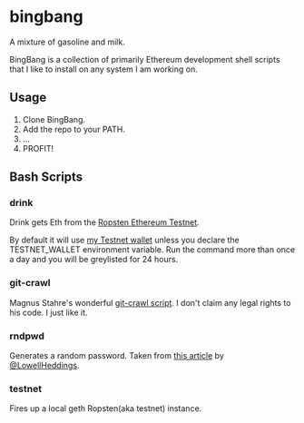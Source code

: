 # bingbang
A mixture of gasoline and milk.

BingBang is a collection of primarily Ethereum development shell scripts that I like to install on any system I am working on. 

## Usage

1. Clone BingBang.
2. Add the repo to your PATH.
3. ...
4. PROFIT!

## Bash Scripts

### drink

Drink gets Eth from the [Ropsten Ethereum Testnet](https://ropsten.etherscan.io/). 

By default it will use [my Testnet wallet](https://ropsten.etherscan.io/address/0x16a94747d128c3ebb779ce32a9ecf125f3f89799) unless you declare the TESTNET_WALLET environment variable. Run the command more than once a day and you will be greylisted for 24 hours. 

### git-crawl

Magnus Stahre's wonderful [git-crawl script](https://github.com/magnusstahre/git-stuff). I don't claim any legal rights to his code. I just like it.

### rndpwd

Generates a random password. Taken from [this article](https://www.howtogeek.com/howto/30184/10-ways-to-generate-a-random-password-from-the-command-line/) by [@LowellHeddings](https://twitter.com/lowellheddings).

### testnet

Fires up a local geth Ropsten(aka testnet) instance.
